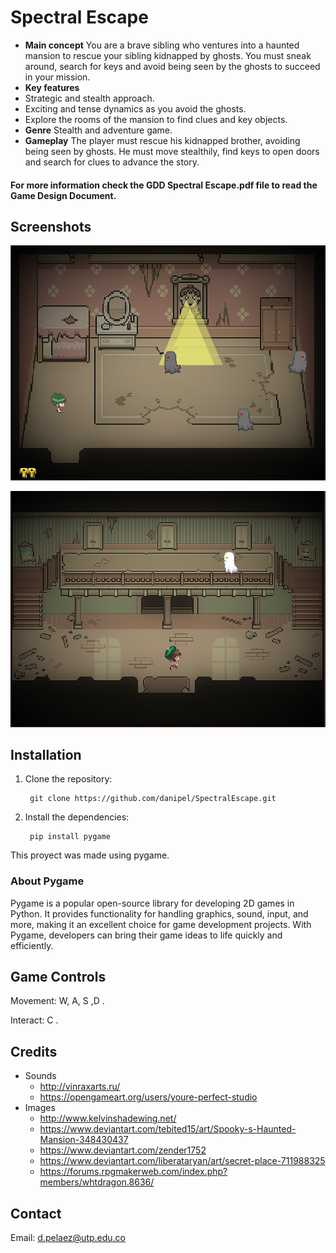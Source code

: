 
# Spectral Escape

- **Main concept**
You are a brave sibling who ventures into a haunted mansion to rescue your
sibling kidnapped by ghosts. You must sneak around, search for keys and avoid
being seen by the ghosts to succeed in your mission.
- **Key features**
 - Strategic and stealth approach.
 - Exciting and tense dynamics as you avoid the ghosts.
 - Explore the rooms of the mansion to find clues and key objects.
- **Genre**
Stealth and adventure game.
- **Gameplay**
The player must rescue his kidnapped brother, avoiding being seen by ghosts.
He must move stealthily, find keys to open doors and search for clues to advance
the story.

#### For more information check the GDD Spectral Escape.pdf file to read the Game Design Document.

## Screenshots

![Lobby of the game](scenarios/screenshot_1.png)

![Half game moment](scenarios/screenshot_2.png)

## Installation

1. Clone the repository:

        git clone https://github.com/danipel/SpectralEscape.git

2. Install the dependencies:

        pip install pygame

This proyect was made using pygame.

### About Pygame

Pygame is a popular open-source library for developing 2D games in Python. It provides functionality for handling graphics, sound, input, and more, making it an excellent choice for game development projects. With Pygame, developers can bring their game ideas to life quickly and efficiently.

## Game Controls

Movement: W, A, S ,D .

Interact: C .

## Credits

- Sounds
  - http://vinraxarts.ru/
  - https://opengameart.org/users/youre-perfect-studio
- Images
  - http://www.kelvinshadewing.net/
  - https://www.deviantart.com/tebited15/art/Spooky-s-Haunted-Mansion-348430437
  - https://www.deviantart.com/zender1752
  - https://www.deviantart.com/liberataryan/art/secret-place-711988325
  - https://forums.rpgmakerweb.com/index.php?members/whtdragon.8636/

## Contact

Email:
d.pelaez@utp.edu.co
